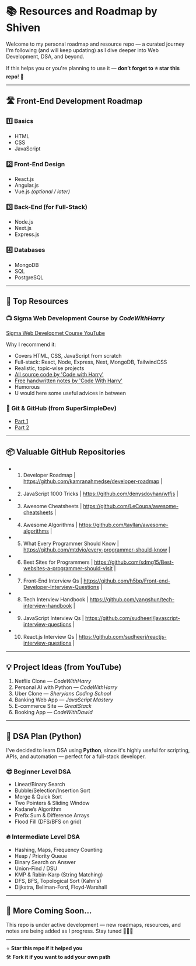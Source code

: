 # 📚 Resources and Roadmap by Shiven

Welcome to my personal roadmap and resource repo — a curated journey I'm following (and will keep updating) as I dive deeper into Web Development, DSA, and beyond.

If this helps you or you're planning to use it — **don’t forget to ⭐️ star this repo**! 🙌

---

## 🛣️ Front-End Development Roadmap

### 1️⃣ Basics
- HTML
- CSS
- JavaScript

### 2️⃣ Front-End Design
- React.js
- Angular.js
- Vue.js *(optional / later)*

### 3️⃣ Back-End (for Full-Stack)
- Node.js
- Next.js
- Express.js

### 4️⃣ Databases
- MongoDB
- SQL
- PostgreSQL

---

## 🔗 Top Resources

### 📺 Sigma Web Development Course by *CodeWithHarry*
[Sigma Web Developmet Course YouTube](https://www.youtube.com/playlist?list=PLu0W_9lII9agq5TrH9XLIKQvv0iaF2X3w)

Why I recommend it:
- Covers HTML, CSS, JavaScript from scratch
- Full-stack: React, Node, Express, Next, MongoDB, TailwindCSS
- Realistic, topic-wise projects
- [All source code by 'Code with Harry'](https://github.com/CodeWithHarry/Sigma-Web-Dev-Course?search=1)
- [Free handwritten notes by 'Code With Harry'](https://www.codewithharry.com/notes)
- Humorous
- U would here some useful advices in between

### 💫 Git & GitHub (from SuperSimpleDev)
- [Part 1](https://youtu.be/hrTQipWp6co?si=tHZ8Eq61ZLhoXsNr)
- [Part 2](https://youtu.be/1ibmWyt8hfw?si=x5OwVPiNtpms3ICf)

---

## 📦 Valuable GitHub Repositories

- 1. Developer Roadmap | https://github.com/kamranahmedse/developer-roadmap |
- 2. JavaScript 1000 Tricks | https://github.com/denysdovhan/wtfjs |
- 3. Awesome Cheatsheets | https://github.com/LeCoupa/awesome-cheatsheets |
- 4. Awesome Algorithms | https://github.com/tayllan/awesome-algorithms |
- 5. What Every Programmer Should Know | https://github.com/mtdvio/every-programmer-should-know |
- 6.  Best Sites for Programmers | https://github.com/sdmg15/Best-websites-a-programmer-should-visit |
- 7. Front-End Interview Qs | https://github.com/h5bp/Front-end-Developer-Interview-Questions |
- 8.  Tech Interview Handbook | https://github.com/yangshun/tech-interview-handbook |
- 9.  JavaScript Interview Qs | https://github.com/sudheerj/javascript-interview-questions |
- 10. React.js Interview Qs | https://github.com/sudheerj/reactjs-interview-questions |

---

## 💡 Project Ideas (from YouTube)

1. Netflix Clone — *CodeWithHarry*  
2. Personal AI with Python — *CodeWithHarry*  
3. Uber Clone — *Sheryians Coding School*  
4. Banking Web App — *JavaScript Mastery*  
5. E-commerce Site — *GreatStack*  
6. Booking App — *CodeWithDawid*

---

## 🧠 DSA Plan (Python)

I've decided to learn DSA using **Python**, since it's highly useful for scripting, APIs, and automation — perfect for a full-stack developer.

### 😎 Beginner Level DSA
- Linear/Binary Search
- Bubble/Selection/Insertion Sort
- Merge & Quick Sort
- Two Pointers & Sliding Window
- Kadane’s Algorithm
- Prefix Sum & Difference Arrays
- Flood Fill (DFS/BFS on grid)

### 🔥 Intermediate Level DSA
- Hashing, Maps, Frequency Counting
- Heap / Priority Queue
- Binary Search on Answer
- Union-Find / DSU
- KMP & Rabin-Karp (String Matching)
- DFS, BFS, Topological Sort (Kahn's)
- Dijkstra, Bellman-Ford, Floyd-Warshall

---

## 🚧 More Coming Soon...

This repo is under active development — new roadmaps, resources, and notes are being added as I progress. Stay tuned 👨‍💻💪

---

⭐️ **Star this repo if it helped you**  
🛠️ **Fork it if you want to add your own path**
